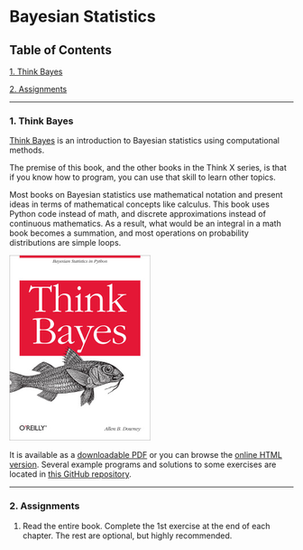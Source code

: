 # Bayesian Statistics

## Table of Contents
[1. Think Bayes](#section-a)

[2. Assignments](#section-b)

---

### <a name="section-a"></a>1. Think Bayes

[Think Bayes](http://greenteapress.com/wp/think-bayes/) is an introduction to Bayesian statistics using computational methods.

The premise of this book, and the other books in the Think X series, is that if you know how to program, you can use that skill to learn other topics.

Most books on Bayesian statistics use mathematical notation and present ideas in terms of mathematical concepts like calculus. This book uses Python code instead of math, and discrete approximations instead of continuous mathematics. As a result, what would be an integral in a math book becomes a summation, and most operations on probability distributions are simple loops.

![Think Bayes book cover](images/think_bayes.jpg)

It is available as a [downloadable PDF](http://www.greenteapress.com/thinkbayes/thinkbayes.pdf) or you can browse the [online HTML version](http://www.greenteapress.com/thinkbayes/html/index.html). Several example programs and solutions to some exercises are located in [this GitHub repository](https://github.com/AllenDowney/ThinkBayes).

---

### <a name="section-b"></a>2. Assignments

1. Read the entire book. Complete the 1st exercise at the end of each chapter. The rest are optional, but highly recommended.
